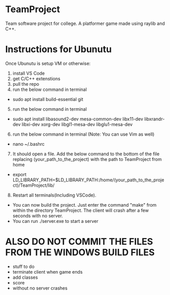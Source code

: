 # TeamProject
Team software project for college.
A platformer game made using raylib and C++.

# Instructions for Ubunutu 
Once Ubunutu is setup VM or otherwise:
1. install VS Code
2. get C/C++ extenstions 
3. pull the repo 
4. run the below command in terminal
- sudo apt install build-essential git
5. run the below command in terminal
- sudo apt install libasound2-dev mesa-common-dev libx11-dev libxrandr-dev libxi-dev xorg-dev libgl1-mesa-dev libglu1-mesa-dev
6. run the below command in terminal (Note: You can use Vim as well)
- nano ~/.bashrc

7. It should open a file. Add the below command to the bottom of the file replacing (your_path_to_the_project) with the path to TeamProject from home 
- export LD_LIBRARY_PATH=$LD_LIBRARY_PATH:/home/(your_path_to_the_project)/TeamProject/lib/
    
8. Restart all terminals(Including VSCode).
- You can now build the project. Just enter the command "make" from within the directory TeamProject. The client will crash after a few seconds with no server.
- You can run ./server.exe to start a server 
# ALSO DO NOT COMMIT THE FILES FROM THE WINDOWS BUILD FILES
- stuff to do
- terminate client when game ends
- add classes 
- score
- without no server crashes